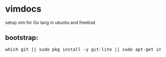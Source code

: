 # vimdocs

setup vim for Go lang in ubuntu and freebsd

## bootstrap:
<pre>
which git || sudo pkg install -y git-lite || sudo apt-get install -y git;rm -rf ${HOME}/tmp/freebsd-desktop/ && cd ${HOME} && mkdir -p ${HOME}/tmp/ && git clone https://github.com/wheelcomplex/freebsd-desktop.git ${HOME}/tmp/freebsd-desktop/ && ${HOME}/tmp/freebsd-desktop/vimdocs/vim-ubuntu-freebsd-setup-for-go.sh
</pre>
